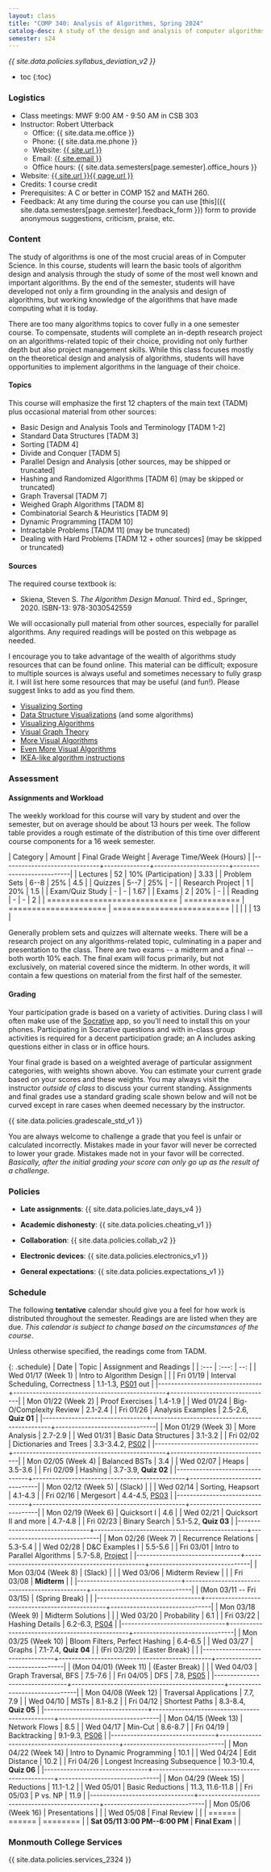 ```yaml
---
layout: class
title: "COMP 340: Analysis of Algorithms, Spring 2024"
catalog-desc: A study of the design and analysis of computer algorithms. Topics include asymptotic analysis, efficient algorithm design, sorting and order statistics, hashing, binary search trees, graph algorithms, matrix multiplication, and NP completeness. This course begins a more in-depth study in the theory and science of computation.
semester: s24
---
```


*{{ site.data.policies.syllabus_deviation_v2 }}*

* toc
{:toc}

### Logistics

* Class meetings: MWF 9:00 AM - 9:50 AM in CSB 303
* Instructor: Robert Utterback
  * Office: {{ site.data.me.office }}
  * Phone: {{ site.data.me.phone }}
  * Website: <a href="{{ site.url }}">{{ site.url }}</a>
  * Email: <a href="mailto:{{ site.email }}">{{ site.email }}</a>
  * Office hours: {{ site.data.semesters[page.semester].office_hours }}
* Website: <a href="{{ site.url }}{{ page.url }}">{{ site.url }}{{ page.url }}</a>
* Credits: 1 course credit
* Prerequisites: A C or better in COMP 152 and MATH 260.
* Feedback: At any time during the course you can use
  [this]({{ site.data.semesters[page.semester].feedback_form }}) form to provide
  anonymous suggestions, criticism, praise, etc.

### Content

The study of algorithms is one of the most crucial areas of in
Computer Science. In this course, students will learn the basic tools
of algorithm design and analysis through the study of some of the most
well known and important algorithms. By the end of the semester,
students will have developed not only a firm grounding in the analysis
and design of algorithms, but working knowledge of the algorithms that
have made computing what it is today.

There are too many algorithms topics to cover fully in a one semester
course. To compensate, students will complete an in-depth research
project on an algorithms-related topic of their choice, providing not
only further depth but also project management skills. While this
class focuses mostly on the theoretical design and analysis of
algorithms, students will have opportunities to implement algorithms
in the language of their choice.

#### Topics

This course will emphasize the first 12 chapters of the main text (TADM)
plus occasional material from other sources:

* Basic Design and Analysis Tools and Terminology [TADM 1-2]
* Standard Data Structures [TADM 3]
* Sorting [TADM 4]
* Divide and Conquer [TADM 5]
* Parallel Design and Analysis [other sources, may be shipped or truncated]
* Hashing and Randomized Algorithms [TADM 6] (may be skipped or truncated)
* Graph Traversal [TADM 7]
* Weighed Graph Algorithms [TADM 8]
* Combinatorial Search & Heuristics [TADM 9] 
* Dynamic Programming [TADM 10]
* Intractable Problems [TADM 11] (may be truncated)
* Dealing with Hard Problems [TADM 12 + other sources] (may be skipped or truncated)

<!-- Time permitting, we’ll explore more advanced topics, such as -->
<!-- probabilistic or approximation algorithms. -->
  
#### Sources

The required course textbook is:

* Skiena, Steven S. *The Algorithm Design Manual*. Third
ed., Springer, 2020. ISBN-13: 978-3030542559

We will occasionally pull material from other sources, especially for
parallel algorithms. Any required readings will be posted on this
webpage as needed.

I encourage you to take advantage of the wealth of algorithms study
resources that can be found online. This material can be difficult;
exposure to multiple sources is always useful and sometimes necessary
to fully grasp it. I will list here some resources that may be useful
(and fun!). Please suggest links to add as you find them.

* [Visualizing Sorting](http://panthema.net/2013/sound-of-sorting/)
* [Data Structure Visualizations](http://www.cs.usfca.edu/~galles/visualization/Algorithms.html) (and some algorithms)
* [Visualizing Algorithms](https://bost.ocks.org/mike/algorithms/)
* [Visual Graph Theory](https://mrpandey.github.io/d3graphTheory/index.html)
* [More Visual Algorithms](https://visualgo.net/)
* [Even More Visual Algorithms](https://visualgo.net/en)
* [IKEA-like algorithm instructions](https://idea-instructions.com/)

### Assessment

#### Assignments and Workload

The weekly workload for this course will vary by student and over the
semester, but on average should be about 13 hours per week. The follow
table provides a rough estimate of the distribution of this time over
different course components for a 16 week semester.

| Category                     |       Amount | Final Grade Weight    | Average Time/Week (Hours) |
|------------------------------+--------------+-----------------------+---------------------------|
| Lectures                     |           52 | 10% (Participation)   |                      3.33 |
| Problem Sets                 |         6--8 | 25%                   |                       4.5 |
| Quizzes                      |         5--7 | 25%                   |                         - |
| Research Project             |            1 | 20%                   |                       1.5 |
| Exam/Quiz Study              |            - | -                     |                      1.67 |
| Exams                        |            2 | 20%                   |                         - |
| Reading                      |            - | -                     |                         2 |
| ============================ | ============ | ===================== | ========================= |
|                              |              |                       |                        13 |

Generally problem sets and quizzes will alternate weeks. There will be
a research project on any algorithms-related topic, culminating in a
paper and presentation to the class. There are two exams -- a midterm
and a final -- both worth 10% each. The final exam will focus
primarily, but not exclusively, on material covered since the
midterm. In other words, it will contain a few questions on material
from the first half of the semester.

#### Grading

Your participation grade is based on a variety of activities. During
class I will often make use of the [Socrative](https://socrative.com)
app, so you’ll need to install this on your phones. Participating in
Socrative questions and with in-class group activities is required for
a decent participation grade; an A includes asking questions either in
class or in office hours.

Your final grade is based on a weighted average of particular
assignment categories, with weights shown above. You can estimate your
current grade based on your scores and these weights. You may always
visit the instructor *outside of class* to discuss your current
standing. Assignments and final grades use a standard grading scale
shown below and will not be curved except in rare cases when deemed
necessary by the instructor.

{{ site.data.policies.gradescale_std_v1 }}

You are always welcome to challenge a grade that you feel is unfair or
calculated incorrectly. Mistakes made in your favor will never be
corrected to lower your grade. Mistakes made not in your favor will be
corrected. *Basically, after the initial grading your score can only
go up as the result of a challenge.*

### Policies

* **Late assignments**: {{ site.data.policies.late_days_v4 }}

* **Academic dishonesty**: {{ site.data.policies.cheating_v1 }}

* **Collaboration**: {{ site.data.policies.collab_v2 }}

* **Electronic devices**: {{ site.data.policies.electronics_v1 }}

* **General expectations**: {{ site.data.policies.expectations_v1 }}

### Schedule
The following **tentative** calendar should give you a feel for how
work is distributed throughout the semester. Readings are are listed
when they are due. *This calendar is subject to change based on the
circumstances of the course*.

Unless otherwise specified, the readings come from TADM.

{: .schedule}
| Date                           | Topic                                         |       Assignment and Readings |
| :---                           | :---:                                         |                           --: |
| Wed 01/17 (Week 1)             | <a id="current"></a>Intro to Algorithm Design |                               |
| Fri 01/19                      | Interval Scheduling, Correctness              | 1.1-1.3, [PS01](ps01.pdf) out |
|--------------------------------+-----------------------------------------------+-------------------------------|
| Mon 01/22 (Week 2)             | Proof Exercises                               |                       1.4-1.9 |
| Wed 01/24                      | Big-O/Complexity Review                       |                       2.1-2.4 |
| Fri 01/26                      | Analysis Examples                             |          2.5-2.6, **Quiz 01** |
|--------------------------------+-----------------------------------------------+-------------------------------|
| Mon 01/29 (Week 3)             | More Analysis                                 |                       2.7-2.9 |
| Wed 01/31                      | Basic Data Structures                         |                       3.1-3.2 |
| Fri 02/02                      | Dictionaries and Trees                        |   3.3-3.4.2, [PS02](ps02.pdf) |
|--------------------------------+-----------------------------------------------+-------------------------------|
| Mon 02/05 (Week 4)             | Balanced BSTs                                 |                           3.4 |
| Wed 02/07                      | Heaps                                         |                       3.5-3.6 |
| Fri 02/09                      | Hashing                                       |          3.7-3.9, **Quiz 02** |
|--------------------------------+-----------------------------------------------+-------------------------------|
| Mon 02/12 (Week 5)             | (Slack)                                       |                               |
| Wed 02/14                      | Sorting, Heapsort                             |                       4.1-4.3 |
| Fri 02/16                      | Mergesort                                     |     4.4-4.5, [PS03](ps03.pdf) |
|--------------------------------+-----------------------------------------------+-------------------------------|
| Mon 02/19 (Week 6)             | Quicksort I                                   |                           4.6 |
| Wed 02/21                      | Quicksort II and more                         |                       4.7-4.8 |
| Fri 02/23                      | Binary Search                                 |          5.1-5.2, **Quiz 03** |
|--------------------------------+-----------------------------------------------+-------------------------------|
| Mon 02/26 (Week 7)             | Recurrence Relations                          |                       5.3-5.4 |
| Wed 02/28                      | D&C Examples I                                |                       5.5-5.6 |
| Fri 03/01                      | Intro to Parallel Algorithms                  |  5.7-5.8, [Project](proj.pdf) |
|--------------------------------+-----------------------------------------------+-------------------------------|
| Mon 03/04 (Week 8)             | (Slack)                                       |                               |
| Wed 03/06                      | Midterm Review                                |                               |
| Fri 03/08                      | **Midterm**                                   |                               |
|--------------------------------+-----------------------------------------------+-------------------------------|
| (Mon 03/11 -- Fri 03/15)       | (Spring Break)                                |                               |
|--------------------------------+-----------------------------------------------+-------------------------------|
| Mon 03/18 (Week 9)             | Midterm Solutions                             |                               |
| Wed 03/20                      | Probability                                   |                           6.1 |
| Fri 03/22                      | Hashing Details                               |     6.2-6.3, [PS04](ps04.pdf) |
|--------------------------------+-----------------------------------------------+-------------------------------|
| Mon 03/25 (Week 10)            | Bloom Filters, Perfect Hashing                |                       6.4-6.5 |
| Wed 03/27                      | Graphs                                        |          7.1-7.4, **Quiz 04** |
| (Fri 03/29)                    | (Easter Break)                                |                               |
|--------------------------------+-----------------------------------------------+-------------------------------|
| (Mon 04/01) (Week 11)          | (Easter Break)                                |                               |
| Wed 04/03                      | Graph Traversal, BFS                          |                       7.5-7.6 |
| Fri 04/05                      | DFS                                           |         7.8, [PS05](ps05.pdf) |
|--------------------------------+-----------------------------------------------+-------------------------------|
| Mon 04/08 (Week 12)            | Traversal Applications                        |                      7.7, 7.9 |
| Wed 04/10                      | MSTs                                          |                       8.1-8.2 |
| Fri 04/12                      | Shortest Paths                                |          8.3-8.4, **Quiz 05** |
|--------------------------------+-----------------------------------------------+-------------------------------|
| Mon 04/15 (Week 13)            | Network Flows                                 |                           8.5 |
| Wed 04/17                      | Min-Cut                                       |                       8.6-8.7 |
| Fri 04/19                      | Backtracking                                  |     9.1-9.3, [PS06](ps06.pdf) |
|--------------------------------+-----------------------------------------------+-------------------------------|
| Mon 04/22 (Week 14)            | Intro to Dynamic Programming                  |                          10.1 |
| Wed 04/24                      | Edit Distance                                 |                          10.2 |
| Fri 04/26                      | Longest Increasing Subsequence                |        10.3-10.4, **Quiz 06** |
|--------------------------------+-----------------------------------------------+-------------------------------|
| Mon 04/29 (Week 15)            | Reductions                                    |                      11.1-1.2 |
| Wed 05/01                      | Basic Reductions                              |               11.3, 11.6-11.8 |
| Fri 05/03                      | P vs. NP                                      |                          11.9 |
|--------------------------------+-----------------------------------------------+-------------------------------|
| Mon 05/06 (Week 16)            | Presentations                                 |                               |
| Wed 05/08                      | Final Review                                  |                               |
| ======                         | ======                                        |                      ======== |
| **Sat 05/11 3:00 PM--6:00 PM** | **Final Exam**                                |                               |

### Monmouth College Services

{{ site.data.policies.services_2324 }}

<!-- Local Variables: -->
<!-- eval: (orgtbl-mode) -->
<!-- End: -->
